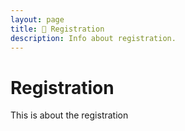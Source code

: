 ```yaml
---
layout: page
title: 👨 Registration
description: Info about registration.
---
```


# Registration
This is about the registration
